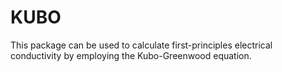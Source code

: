 <h1>KUBO</h1>

This package can be used to calculate first-principles electrical conductivity by employing the Kubo-Greenwood equation.
